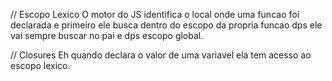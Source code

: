 // Escopo Lexico 
 O motor do JS identifica o local onde uma funcao foi declarada e primeiro ele busca dentro do escopo da propria funcao dps ele vai sempre buscar no pai e dps escopo global.

 // Closures
 Eh quando declara o valor de uma variavel ela tem acesso ao escopo lexico.